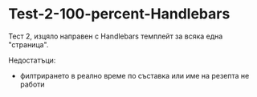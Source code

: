# Test-2-100-percent-Handlebars
Тест 2, изцяло направен с Handlebars темплейт за всяка една "страница".

Недостатъци:
- филтрирането в реално време по съставка или име на резепта не работи
